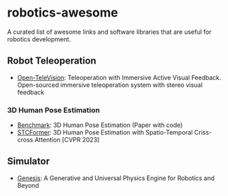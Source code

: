 # robotics-awesome
A curated list of awesome links and software libraries that are useful for robotics development.

## Robot Teleoperation
- [Open-TeleVision](https://robot-tv.github.io/): Teleoperation with Immersive Active Visual Feedback. Open-sourced immersive teleoperation system with stereo visual feedback

### 3D Human Pose Estimation
- [Benchmark](https://paperswithcode.com/sota/3d-human-pose-estimation-on-human36m): 3D Human Pose Estimation (Paper with code)
- [STCFormer](https://github.com/zhenhuat/STCFormer): 3D Human Pose Estimation with Spatio-Temporal Criss-cross Attention [CVPR 2023]

## Simulator
- [Genesis](https://genesis-embodied-ai.github.io/): A Generative and Universal Physics Engine for Robotics and Beyond

